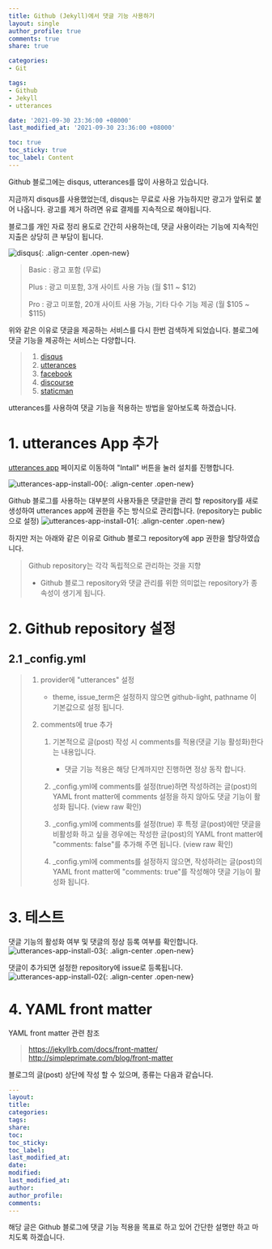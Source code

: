 ```yaml
---
title: Github (Jekyll)에서 댓글 기능 사용하기
layout: single
author_profile: true
comments: true
share: true

categories:
- Git

tags:
- Github
- Jekyll
- utterances

date: '2021-09-30 23:36:00 +08000'
last_modified_at: '2021-09-30 23:36:00 +08000'

toc: true
toc_sticky: true
toc_label: Content
---
```




Github 블로그에는 disqus, utterances를 많이 사용하고 있습니다.

지금까지 disqus를 사용했었는데, disqus는 무료로 사용 가능하지만 광고가 앞뒤로 붙어 나옵니다. 광고를 제거 하려면 유료 결제를 지속적으로 해야됩니다.

블로그를 개인 자료 정리 용도로 간간히 사용하는데, 댓글 사용이라는 기능에 지속적인 지출은 상당히 큰 부담이 됩니다.

![disqus](\assets\images\post\github\comments\disqus.png){: .align-center .open-new}

> Basic : 광고 포함 (무료)
>
> Plus : 광고 미포함, 3개 사이트 사용 가능 (월 $11 ~ $12)
>
> Pro : 광고 미포함, 20개 사이트 사용 가능, 기타 다수 기능 제공 (월 $105 ~ $115)



위와 같은 이유로 댓글을 제공하는 서비스를 다시 한번 검색하게 되었습니다. 
블로그에 댓글 기능을 제공하는 서비스는 다양합니다. 

> 1. [disqus](https://disqus.com/)
> 2. [utterances](https://utteranc.es/)
> 3. [facebook](https://developers.facebook.com/docs/plugins/comments)
> 4. [discourse](https://github.com/discourse)
> 5. [staticman](https://staticman.net/)



utterances를 사용하여 댓글 기능을 적용하는 방법을 알아보도록 하겠습니다.



# 1. utterances App 추가

[utterances app](https://github.com/apps/utterances) 페이지로 이동하여 "Intall" 버튼을 눌러 설치를 진행합니다.

![utterances-app-install-00](\assets\images\post\github\comments\utterances-00.png){: .align-center .open-new}



Github 블로그를 사용하는 대부분의 사용자들은 댓글만을 관리 할 repository를 새로 생성하여 utterances app에 권한을 주는 방식으로 관리합니다. (repository는 public으로 설정)
![utterances-app-install-01](\assets\images\post\github\comments\utterances-01.png){: .align-center .open-new}

하지만 저는 아래와 같은 이유로 Github 블로그 repository에 app 권한을 할당하였습니다.

> Github repository는 각각 독립적으로 관리하는 것을 지향
>
> - Github 블로그 repository와 댓글 관리를 위한 의미없는 repository가 종속성이 생기게 됩니다.



# 2. Github repository 설정

## 2.1 _config.yml

> 1. provider에 "utterances" 설정
>
>    - theme, issue_term은 설정하지 않으면 github-light, pathname 이 기본값으로 설정 됩니다.
>
>    <script src="https://gist.github.com/enigmaslayer/0c16470ef9fb3bdc649450019152c5b9.js"></script>
>
> 2. comments에 true 추가
>
>    1. 기본적으로 글(post) 작성 시 comments를 적용(댓글 기능 활성화)한다는 내용입니다.
>
>       - 댓글 기능 적용은 해당 단계까지만 진행하면 정상 동작 합니다.
>
>       <script src="https://gist.github.com/enigmaslayer/e2805ef664fc954b3e810e9b6612d969.js"></script>
>
>       
>       
>
>    2. _config.yml에 comments를 설정(true)하면 작성하려는 글(post)의 YAML front matter에 comments 설정을 하지 않아도 댓글 기능이 활성화 됩니다. (view raw 확인)
>
>       <script src="https://gist.github.com/enigmaslayer/5466605968a6404011992568669f8b59.js"></script>
>
>       
>       
>
>    3. _config.yml에 comments를 설정(true) 후 특정 글(post)에만 댓글을 비활성화 하고 싶을 경우에는 작성한 글(post)의 YAML front matter에 "comments: false"를 추가해 주면 됩니다. (view raw 확인)
>
>       <script src="https://gist.github.com/enigmaslayer/5d240fa7c0d5935ff9009105b0606b8a.js"></script>
>
>       
>       
>
>    4. _config.yml에 comments를 설정하지 않으면, 작성하려는 글(post)의 YAML front matter에 "comments: true"를 작성해야 댓글 기능이 활성화 됩니다.
>
>       <script src="https://gist.github.com/enigmaslayer/aa353ac1565f76d5f5715e2b342b1717.js"></script>
>
>       <script src="https://gist.github.com/enigmaslayer/cdfc5268dbd4d430be49eba4ac0630b4.js"></script>
>
>    
>



# 3. 테스트

댓글 기능의 활성화 여부 및 댓글의 정상 등록 여부를 확인합니다.
![utterances-app-install-03](\assets\images\post\github\comments\utterances-03.png){: .align-center .open-new}



댓글이 추가되면 설정한 repository에 issue로 등록됩니다.
![utterances-app-install-02](\assets\images\post\github\comments\utterances-02.png){: .align-center .open-new}



# 4. YAML front matter

YAML front matter 관련 참조

> https://jekyllrb.com/docs/front-matter/
> http://simpleprimate.com/blog/front-matter



블로그의 글(post) 상단에 작성 할 수 있으며, 종류는 다음과 같습니다.

```yaml
---
layout:
title:
categories:
tags:
share:
toc:
toc_sticky:
toc_label:
last_modified_at:
date:
modified:
last_modified_at:
author:
author_profile:
comments:
---
```



해당 글은 Github 블로그에 댓글 기능 적용을 목표로 하고 있어 간단한 설명만 하고 마치도록 하겠습니다.

